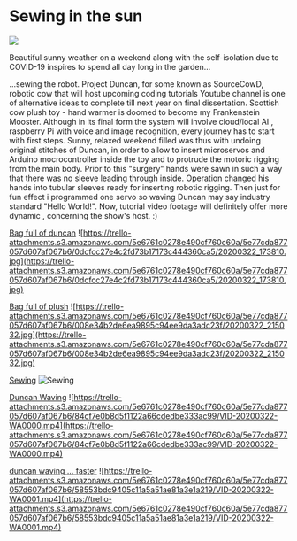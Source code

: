 # Sewing in the sun

![](https://trello-attachments.s3.amazonaws.com/5e6761c0278e490cf760c60a/5e77cda877057d607af067b6/ec9c37a5ab823ee9e57f7f07766af5d5/VID-20200322-WA0000_1.gif)

Beautiful sunny weather on a weekend along with the self-isolation due to COVID-19 inspires to spend all day long in the garden... 

...sewing the robot. 
Project Duncan, for some known as SourceCowD, robotic cow that will host upcoming coding tutorials Youtube channel is one of alternative ideas to complete till next year on final dissertation. Scottish cow plush toy - hand warmer is doomed to become my Frankenstein Mooster. Although in its final form the system will involve cloud/local AI , raspberry Pi with voice and image recognition, every journey has to start with first steps. 
Sunny, relaxed weekend filled was thus with undoing original stitches of Duncan, in order to allow to insert microservos and Arduino mocrocontroller inside the toy and to protrude the motoric rigging from the main body. Prior to this "surgery" hands were sawn in such a way that there was no sleeve leading through inside. Operation changed his hands into tubular sleeves ready for inserting robotic rigging. Then just for fun effect i programmed one servo so waving Duncan may say industry standard "Hello World!". Now, tutorial video footage will  definitely offer more dynamic , concerning the show's host. :)


[Bag full of duncan](https://trello-attachments.s3.amazonaws.com/5e6761c0278e490cf760c60a/5e77cda877057d607af067b6/0dcfcc27e4c2fd73b17173c444360ca5/20200322_173810.jpg)
![https://trello-attachments.s3.amazonaws.com/5e6761c0278e490cf760c60a/5e77cda877057d607af067b6/0dcfcc27e4c2fd73b17173c444360ca5/20200322_173810.jpg](https://trello-attachments.s3.amazonaws.com/5e6761c0278e490cf760c60a/5e77cda877057d607af067b6/0dcfcc27e4c2fd73b17173c444360ca5/20200322_173810.jpg)


[Bag full of plush](https://trello-attachments.s3.amazonaws.com/5e6761c0278e490cf760c60a/5e77cda877057d607af067b6/008e34b2de6ea9895c94ee9da3adc23f/20200322_215032.jpg)
![https://trello-attachments.s3.amazonaws.com/5e6761c0278e490cf760c60a/5e77cda877057d607af067b6/008e34b2de6ea9895c94ee9da3adc23f/20200322_215032.jpg](https://trello-attachments.s3.amazonaws.com/5e6761c0278e490cf760c60a/5e77cda877057d607af067b6/008e34b2de6ea9895c94ee9da3adc23f/20200322_215032.jpg)

[Sewing](https://trello-attachments.s3.amazonaws.com/5e6761c0278e490cf760c60a/5e77cda877057d607af067b6/1a942990c73370c6616c248388480dbc/20200322_090408.jpg)
![Sewing](https://trello-attachments.s3.amazonaws.com/5e6761c0278e490cf760c60a/5e77cda877057d607af067b6/1a942990c73370c6616c248388480dbc/20200322_090408.jpg)

[Duncan Waving](https://trello-attachments.s3.amazonaws.com/5e6761c0278e490cf760c60a/5e77cda877057d607af067b6/84cf7e0b8d5f1122a66cdedbe333ac99/VID-20200322-WA0000.mp4)
![https://trello-attachments.s3.amazonaws.com/5e6761c0278e490cf760c60a/5e77cda877057d607af067b6/84cf7e0b8d5f1122a66cdedbe333ac99/VID-20200322-WA0000.mp4](https://trello-attachments.s3.amazonaws.com/5e6761c0278e490cf760c60a/5e77cda877057d607af067b6/84cf7e0b8d5f1122a66cdedbe333ac99/VID-20200322-WA0000.mp4)

[duncan waving ... faster](https://trello-attachments.s3.amazonaws.com/5e6761c0278e490cf760c60a/5e77cda877057d607af067b6/58553bdc9405c11a5a51ae81a3e1a219/VID-20200322-WA0001.mp4)
![https://trello-attachments.s3.amazonaws.com/5e6761c0278e490cf760c60a/5e77cda877057d607af067b6/58553bdc9405c11a5a51ae81a3e1a219/VID-20200322-WA0001.mp4](https://trello-attachments.s3.amazonaws.com/5e6761c0278e490cf760c60a/5e77cda877057d607af067b6/58553bdc9405c11a5a51ae81a3e1a219/VID-20200322-WA0001.mp4)

